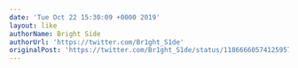 ```yaml
---
date: 'Tue Oct 22 15:30:09 +0000 2019'
layout: like
authorName: Bright Side
authorUrl: 'https://twitter.com/Br1ght_S1de'
originalPost: 'https://twitter.com/Br1ght_S1de/status/1186666057412595712'
---
```


